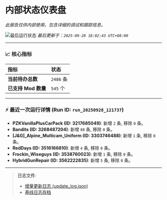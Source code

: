 # 内部状态仪表盘

*此报告仅供内部使用，包含详细的调试和跟踪信息。*

![最后运行状态](https://img.shields.io/badge/Last%20Run-Success-green)
*最后更新于：`2025-09-28 18:02:43 UTC+08:00`*

---

### 📈 **核心指标**

| 指标 | 状态 |
| :--- | :--- |
| **当前待办总数** | ``2486`` 条 |
| **已支持 Mod 数量** | ``545`` 个 |

---

### ⚡ **最近一次运行详情 (Run ID: ``run_20250928_121737``)**

*   **PZKVanillaPlusCarPack (ID: 3217685049)**: 新增 `2` 条, 移除 `0` 条。
*   **Bandits (ID: 3268487204)**: 新增 `80` 条, 移除 `0` 条。
*   **[J&G]_Alpine_Multicam_Uniform (ID: 3303746488)**: 新增 `1` 条, 移除 `0` 条。
*   **RedDays (ID: 3516166810)**: 新增 `4` 条, 移除 `0` 条。
*   **Frockin_Wiseguys (ID: 3538760023)**: 新增 `1` 条, 移除 `0` 条。
*   **HybridGunRepair (ID: 3562222835)**: 新增 `5` 条, 移除 `0` 条。

---

> **日志文件**:
> *   [增量更新日志 (update_log.json)](../data/logs/update_log.json)
> *   [基线日志存档](../data/logs/archive/)

